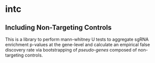 # intc

## **I**ncluding **N**on-**T**argeting **C**ontrols

This is a library to perform mann-whitney U tests to aggregate sgRNA enrichment
p-values at the gene-level and calculate an empirical false discovery rate via
bootstrapping of *pseudo-genes* composed of non-targeting controls.
